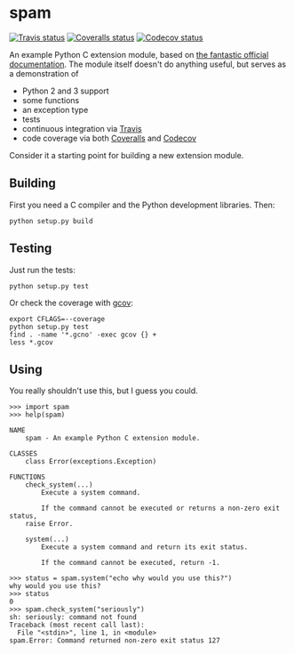 # spam

[![Travis status](https://travis-ci.org/jalan/spam.svg?branch=master)](https://travis-ci.org/jalan/spam)
[![Coveralls status](https://coveralls.io/repos/github/jalan/spam/badge.svg?branch=master)](https://coveralls.io/github/jalan/spam)
[![Codecov status](https://codecov.io/gh/jalan/spam/branch/master/graph/badge.svg)](https://codecov.io/gh/jalan/spam)

An example Python C extension module, based on
[the fantastic official documentation](https://docs.python.org/3/extending/).
The module itself doesn't do anything useful, but serves as a demonstration of

 - Python 2 and 3 support
 - some functions
 - an exception type
 - tests
 - continuous integration via [Travis](https://travis-ci.org)
 - code coverage via both [Coveralls](https://coveralls.io) and
   [Codecov](https://codecov.io)

Consider it a starting point for building a new extension module.


## Building

First you need a C compiler and the Python development libraries. Then:

```
python setup.py build
```


## Testing

Just run the tests:

```
python setup.py test
```

Or check the coverage with
[gcov](https://gcc.gnu.org/onlinedocs/gcc/Gcov.html):

```
export CFLAGS=--coverage
python setup.py test
find . -name '*.gcno' -exec gcov {} +
less *.gcov
```


## Using

You really shouldn't use this, but I guess you could.

```
>>> import spam
>>> help(spam)

NAME
    spam - An example Python C extension module.

CLASSES
    class Error(exceptions.Exception)

FUNCTIONS
    check_system(...)
        Execute a system command.

        If the command cannot be executed or returns a non-zero exit status,
	raise Error.

    system(...)
        Execute a system command and return its exit status.

        If the command cannot be executed, return -1.

>>> status = spam.system("echo why would you use this?")
why would you use this?
>>> status
0
>>> spam.check_system("seriously")
sh: seriously: command not found
Traceback (most recent call last):
  File "<stdin>", line 1, in <module>
spam.Error: Command returned non-zero exit status 127
```
